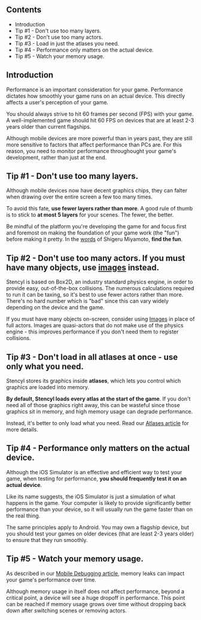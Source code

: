 ## Contents

* Introduction
* Tip #1 - Don't use too many layers.
* Tip #2 - Don't use too many actors.
* Tip #3 - Load in just the atlases you need.
* Tip #4 - Performance only matters on the actual device.
* Tip #5 - Watch your memory usage.
 

## Introduction

Performance is an important consideration for your game. Performance dictates how smoothly your game runs on an actual device. This directly affects a user's perception of your game.

You should always strive to hit 60 frames per second (FPS) with your game. A well-implemented game should hit 60 FPS on devices that are at least 2-3 years older than current flagships.

Although mobile devices are more powerful than in years past, they are still more sensitive to factors that affect performance than PCs are. For this reason, you need to monitor performance throughought your game's development, rather than just at the end.


## Tip #1 - Don't use too many layers.

Although mobile devices now have decent graphics chips, they can falter when drawing over the entire screen a few too many times.

To avoid this fate, **use fewer layers rather than more**. A good rule of thumb is to stick to **at most 5 layers** for your scenes. The fewer, the better.

Be mindful of the platform you're developing the game for and focus first and foremost on making the foundation of your game work (the "fun") before making it pretty. In the [words](https://lostgarden.home.blog/2007/10/15/lessons-about-failure/) of Shigeru Miyamoto, **find the fun**.

 

## Tip #2 -  Don't use too many actors. If you must have many objects, use [images]((https://www.stencyl.com/help/view/image-api)) instead.

Stencyl is based on Box2D, an industry standard physics engine, in order to provide easy, out-of-the-box collisions. The numerous calculations required to run it can be taxing, so it's best to use fewer actors rather than more. There's no hard number which is "bad" since this can vary widely depending on the device and the game.

If you must have many objects on-screen, consider using [Images](https://www.stencyl.com/help/view/image-api) in place of full actors. Images are quasi-actors that do not make use of the physics engine - this improves performance if you don't need them to register collisions.


## Tip #3 - Don't load in all atlases at once - use only what you need.

Stencyl stores its graphics inside **atlases**, which lets you control which graphics are loaded into memory.

**By default, Stencyl loads every atlas at the start of the game**. If you don't need all of those graphics right away, this can be wasteful since those graphics sit in memory, and high memory usage can degrade performance.

Instead, it's better to only load what you need. Read our [Atlases article](https://www.stencyl.com/help/view/mobile-atlases/) for more details.
 

## Tip #4 - Performance only matters on the actual device.

Although the iOS Simulator is an effective and efficient way to test your game, when testing for performance, **you should frequently test it on an actual device**.

Like its name suggests, the iOS Simulator is just a simulation of what happens in the game. Your computer is likely to provide significantly better performance than your device, so it will usually run the game faster than on the real thing.

The same principles apply to Android. You may own a flagship device, but you should test your games on older devices (that are least 2-3 years older) to ensure that they run smoothly.


## Tip #5 -  Watch your memory usage.

As described in our [Mobile Debugging article](https://www.stencyl.com/help/view/mobile-debugging-ios/), memory leaks can impact your game's performance over time. 

Although memory usage in itself does not affect performance, beyond a critical point, a device will see a huge dropoff in performance. This point can be reached if memory usage grows over time without dropping back down after switching scenes or removing actors.
